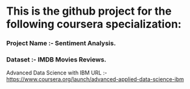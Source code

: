 # This is the github project for the following coursera specialization:
### Project Name :- Sentiment Analysis.

### Dataset :- IMDB Movies Reviews.

Advanced Data Science with IBM
URL :-https://www.coursera.org/launch/advanced-applied-data-science-ibm
